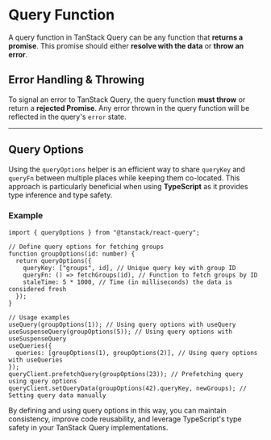 # Query Function

A query function in TanStack Query can be any function that **returns a promise**. This promise should either **resolve with the data** or **throw an error**.

## Error Handling & Throwing

To signal an error to TanStack Query, the query function **must throw** or return a **rejected Promise**. Any error thrown in the query function will be reflected in the query's `error` state.

---

## Query Options

Using the `queryOptions` helper is an efficient way to share `queryKey` and `queryFn` between multiple places while keeping them co-located. This approach is particularly beneficial when using **TypeScript** as it provides type inference and type safety.

### Example

```tsx
import { queryOptions } from "@tanstack/react-query";

// Define query options for fetching groups
function groupOptions(id: number) {
  return queryOptions({
    queryKey: ["groups", id], // Unique query key with group ID
    queryFn: () => fetchGroups(id), // Function to fetch groups by ID
    staleTime: 5 * 1000, // Time (in milliseconds) the data is considered fresh
  });
}

// Usage examples
useQuery(groupOptions(1)); // Using query options with useQuery
useSuspenseQuery(groupOptions(5)); // Using query options with useSuspenseQuery
useQueries({
  queries: [groupOptions(1), groupOptions(2)], // Using query options with useQueries
});
queryClient.prefetchQuery(groupOptions(23)); // Prefetching query using query options
queryClient.setQueryData(groupOptions(42).queryKey, newGroups); // Setting query data manually
```

By defining and using query options in this way, you can maintain consistency, improve code reusability, and leverage TypeScript's type safety in your TanStack Query implementations.
